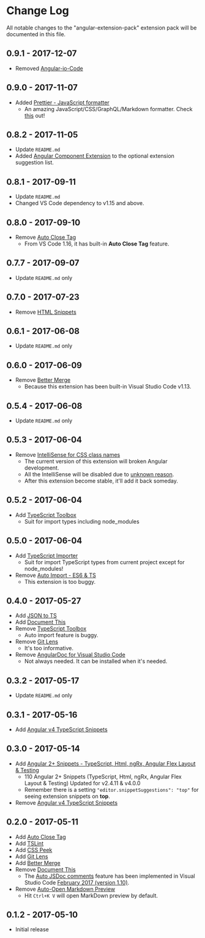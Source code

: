 # Change Log
All notable changes to the "angular-extension-pack" extension pack will be documented in this file.

## 0.9.1 - 2017-12-07
- Removed [Angular-io-Code](https://marketplace.visualstudio.com/items?itemName=NoHomey.angular-io-code)

## 0.9.0 - 2017-11-07
- Added [Prettier - JavaScript formatter](https://marketplace.visualstudio.com/items?itemName=esbenp.prettier-vscode)
    - An amazing JavaScript/CSS/GraphQL/Markdown formatter. Check [this](https://prettier.io) out!

## 0.8.2 - 2017-11-05
- Update `README.md`
- Added [Angular Component Extension](https://marketplace.visualstudio.com/items?itemName=onixie.angular-component-extension) to the optional extension suggestion list.

## 0.8.1 - 2017-09-11
- Update `README.md`
- Changed VS Code dependency to v1.15 and above.

## 0.8.0 - 2017-09-10
- Remove [Auto Close Tag](https://marketplace.visualstudio.com/items?itemName=formulahendry.auto-close-tag)
    - From VS Code 1.16, it has built-in **Auto Close Tag** feature.

## 0.7.7 - 2017-09-07
- Update `README.md` only

## 0.7.0 - 2017-07-23
- Remove [HTML Snippets](https://marketplace.visualstudio.com/items?itemName=abusaidm.html-snippets)

## 0.6.1 - 2017-06-08
- Update `README.md` only

## 0.6.0 - 2017-06-09
- Remove [Better Merge](https://marketplace.visualstudio.com/items?itemName=pprice.better-merge)
    - Because this extension has been built-in Visual Studio Code v1.13.

## 0.5.4 - 2017-06-08
- Update `README.md` only

## 0.5.3 - 2017-06-04
- Remove [IntelliSense for CSS class names](https://marketplace.visualstudio.com/items?itemName=Zignd.html-css-class-completion)
    - The current version of this extension will broken Angular development.
    - All the IntelliSense will be disabled due to [unknown reason](https://github.com/zignd/HTML-CSS-Class-Completion/issues/58).
    - After this extension become stable, it'll add it back someday.

## 0.5.2 - 2017-06-04
- Add [TypeScript Toolbox](https://marketplace.visualstudio.com/items?itemName=DSKWRK.vscode-generate-getter-setter)
    - Suit for import types including node_modules

## 0.5.0 - 2017-06-04
- Add [TypeScript Importer](https://marketplace.visualstudio.com/items?itemName=pmneo.tsimporter)
    - Suit for import TypeScript types from current project except for node_modules!
- Remove [Auto Import - ES6 & TS](https://marketplace.visualstudio.com/items?itemName=moppitz.vscode-extension-auto-import)
    - This extension is too buggy.

## 0.4.0 - 2017-05-27
- Add [JSON to TS](https://marketplace.visualstudio.com/items?itemName=MariusAlchimavicius.json-to-ts)
- Add [Document This](https://marketplace.visualstudio.com/items?itemName=joelday.docthis)
- Remove [TypeScript Toolbox](https://marketplace.visualstudio.com/items?itemName=DSKWRK.vscode-generate-getter-setter)
    - Auto import feature is buggy.
- Remove [Git Lens](https://marketplace.visualstudio.com/items?itemName=eamodio.gitlens)
    - It's too informative.
- Remove [AngularDoc for Visual Studio Code](https://marketplace.visualstudio.com/items?itemName=AngularDoc.angulardoc-vscode)
    - Not always needed.  It can be installed when it's needed.

## 0.3.2 - 2017-05-17
- Update `README.md` only

## 0.3.1 - 2017-05-16
- Add [Angular v4 TypeScript Snippets](https://marketplace.visualstudio.com/items?itemName=johnpapa.Angular2)

## 0.3.0 - 2017-05-14
- Add [Angular 2+ Snippets - TypeScript, Html, ngRx, Angular Flex Layout & Testing](https://marketplace.visualstudio.com/items?itemName=Mikael.Angular-BeastCode)
    - 110 Angular 2+ Snippets (TypeScript, Html, ngRx, Angular Flex Layout & Testing) Updated for v2.4.11 & v4.0.0
    - Remember there is a setting `"editor.snippetSuggestions": "top"` for seeing extension snippets on **top**.
- Remove [Angular v4 TypeScript Snippets](https://marketplace.visualstudio.com/items?itemName=johnpapa.Angular2)

## 0.2.0 - 2017-05-11
- Add [Auto Close Tag](https://marketplace.visualstudio.com/items?itemName=formulahendry.auto-close-tag)
- Add [TSLint](https://marketplace.visualstudio.com/items?itemName=eg2.tslint)
- Add [CSS Peek](https://marketplace.visualstudio.com/items?itemName=pranaygp.vscode-css-peek)
- Add [Git Lens](https://marketplace.visualstudio.com/items?itemName=eamodio.gitlens)
- Add [Better Merge](https://marketplace.visualstudio.com/items?itemName=pprice.better-merge)
- Remove [Document This](https://marketplace.visualstudio.com/items?itemName=joelday.docthis)
    - The [Auto JSDoc comments](https://code.visualstudio.com/updates/v1_10#_auto-jsdoc-comments) feature has been implemented in Visual Studio Code [February 2017 (version 1.10)](https://code.visualstudio.com/updates/v1_10).
- Remove [Auto-Open Markdown Preview](https://marketplace.visualstudio.com/items?itemName=hnw.vscode-auto-open-markdown-preview)
    - Hit `Ctrl+K V` will open MarkDown preview by default.

## 0.1.2 - 2017-05-10
- Initial release
